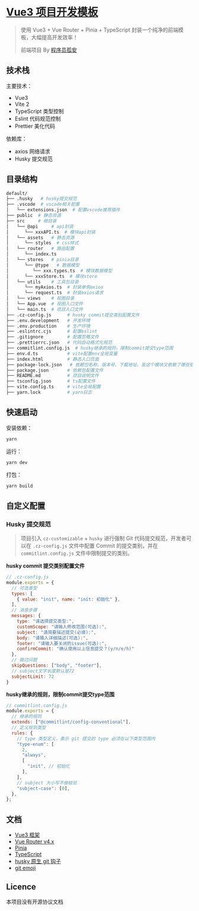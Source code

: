 # [Vue3 项目开发模板](https://github.com/wangsirXY/vue-template) 

> 使用 Vue3 + Vue Router + Pinia + TypeScript 封装一个纯净的前端模板，大幅提高开发效率！
>
> 前端项目 By [程序员孤安](https://wangsir.info) 

## 技术栈

主要技术：

- Vue3 
- Vite 2
- TypeScript 类型控制
- Eslint 代码规范控制
- Prettier 美化代码

依赖库：

- axios 网络请求
- Husky 提交规范

## 目录结构

```bash
default/
├── .husky   # husky提交规范
├── .vscode  # vscode相关配置
│   └── extensions.json  # 配置vscode推荐插件
├── public  # 静态资源
├── src     # 根目录
│   └── @api     # api封装
│      └── xxxAPI.ts  # 模块api封装
│   └── assets   # 静态资源
│      └── styles  # css样式
│   └── router   # 路由配置
│      └── index.ts
│   └── stores   # pinia目录
│      └── @type   # 数据模型
│         └── xxx.types.ts  # 模块数据模型
│      └── xxxStore.ts  # 模块store
│   └── utils    # 工具包目录
│      └── myAxios.ts  # 封装单例axios
│      └── request.ts  # 封装axios请求
│   └── views    # 视图目录
│   └── App.vue  # 视图入口文件
│   └── main.ts  # 项目入口文件
├── .cz-config.js      # husky commit提交类别配置文件
├── .env.development   # 开发环境
├── .env.production    # 生产环境
├── .eslintrc.cjs      # 配置eslint
├── .gitignore         # 配置忽略文件
├── .prettierrc.json   # 代码自动格式化规范
├── commitlint.config.js  # husky继承的规则，限制commit提交type范围
├── env.d.ts           # vite配置env全局变量
├── index.html         # 静态入口页面
├── package-lock.json	# 依赖包名称、版本号、下载地址、及这个模块又依赖了哪些依赖
├── package.json       # 依赖包配置文件
├── README.md          # 项目说明文件
├── tsconfig.json      # ts配置文件
├── vite.config.ts     # vite全局配置
├── yarn.lock          # yarn日志
```

## 快速启动

安装依赖：

```bash
yarn 
```

运行：

```bash
yarn dev
```

打包：

```bash
yarn build
```

## 自定义配置

### Husky 提交规范

> 项目引入 `cz-customizable` + `husky` 进行强制 Git 代码提交规范，开发者可以在 `.cz-config.js` 文件中配置 Commit 的提交类别，并在 `commitlint.config.js` 文件中限制提交的类别。

**husky commit 提交类别配置文件** 

```js
// .cz-config.js
module.exports = {
  // 可选类型
  types: [
    { value: "init", name: "init: 初始化" },
  ],
  // 消息步骤
  messages: {
    type: "请选择提交类型:",
    customScope: "请输入修改范围(可选):",
    subject: "请简要描述提交(必填):",
    body: "请输入详细描述(可选):",
    footer: "请输入要关闭的issue(可选):",
    confirmCommit: "确认使用以上信息提交？(y/n/e/h)"
  },
  // 跳过问题
  skipQuestions: ["body", "footer"],
  // subject文字长度默认是72
  subjectLimit: 72
}
```

**husky继承的规则，限制commit提交type范围** 

```js
// commitlint.config.js
module.exports = {
  // 继承的规则
  extends: ["@commitlint/config-conventional"],
  // 定义规则类型
  rules: {
    // type 类型定义，表示 git 提交的 type 必须在以下类型范围内
    "type-enum": [
      2,
      "always",
      [
        "init", // 初始化
      ],
    ],
    // subject 大小写不做校验
    "subject-case": [0],
  },
};
```

## 文档

- [Vue3 框架](https://cn.vuejs.org/) 
- [Vue Router v4.x](https://router.vuejs.org/zh/) 
- [Pinia](https://pinia.vuejs.org/) 
- [TypeScript](https://www.tslang.cn/index.html) 
- [husky 原生 git 钩子](https://typicode.github.io/husky/#/) 
- [git emoji](https://gitmoji.dev/) 

## Licence

本项目没有开源协议文档
